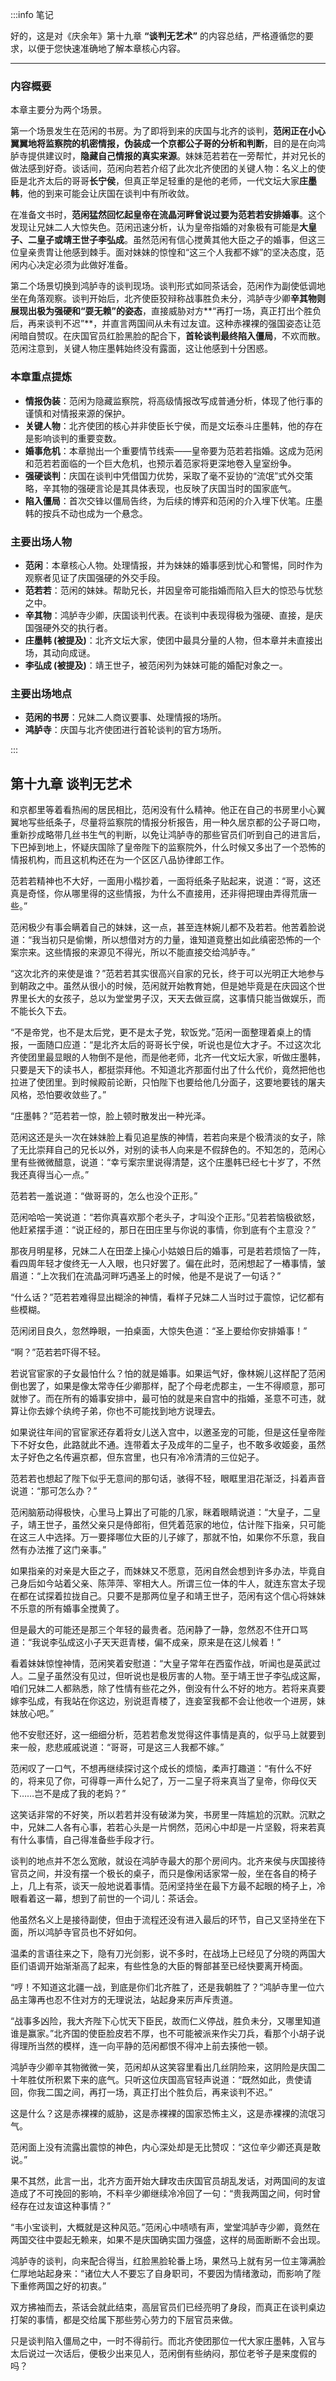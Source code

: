 :::info 笔记

好的，这是对《庆余年》第十九章 **“谈判无艺术”** 的内容总结，严格遵循您的要求，以便于您快速准确地了解本章核心内容。

---

### **内容概要**

本章主要分为两个场景。

第一个场景发生在范闲的书房。为了即将到来的庆国与北齐的谈判，**范闲正在小心翼翼地将监察院的机密情报，伪装成一个京都公子哥的分析和判断**，目的是在向鸿胪寺提供建议时，**隐藏自己情报的真实来源**。妹妹范若若在一旁帮忙，并对兄长的做法感到好奇。谈话间，范闲向若若介绍了此次北齐使团的关键人物：名义上的使臣是北齐太后的哥哥**长宁侯**，但真正举足轻重的是他的老师，一代文坛大家**庄墨韩**，他的到来可能会让庆国在谈判中有所收敛。

在准备文书时，**范闲猛然回忆起皇帝在流晶河畔曾说过要为范若若安排婚事**。这个发现让兄妹二人大惊失色。范闲迅速分析，认为皇帝指婚的对象极有可能是**大皇子、二皇子或靖王世子李弘成**。虽然范闲有信心搅黄其他大臣之子的婚事，但这三位皇亲贵胄让他感到棘手。面对妹妹的惊惶和“这三个人我都不嫁”的坚决态度，范闲内心决定必须为此做好准备。

第二个场景切换到鸿胪寺的谈判现场。谈判形式如同茶话会，范闲作为副使低调地坐在角落观察。谈判开始后，北齐使臣狡辩称战事胜负未分，鸿胪寺少卿**辛其物则展现出极为强硬和“耍无赖”的姿态**，直接威胁对方**“再打一场，真正打出个胜负后，再来谈判不迟”**，并直言两国间从未有过友谊。这种赤裸裸的强国姿态让范闲暗自赞叹。在庆国官员红脸黑脸的配合下，**首轮谈判最终陷入僵局**，不欢而散。范闲注意到，关键人物庄墨韩始终没有露面，这让他感到十分困惑。

### **本章重点提炼**

*   **情报伪装**：范闲为隐藏监察院，将高级情报改写成普通分析，体现了他行事的谨慎和对情报来源的保护。
*   **关键人物**：北齐使团的核心并非使臣长宁侯，而是文坛泰斗庄墨韩，他的存在是影响谈判的重要变数。
*   **婚事危机**：本章抛出一个重要情节线索——皇帝要为范若若指婚。这成为范闲和范若若面临的一个巨大危机，也预示着范家将更深地卷入皇室纷争。
*   **强硬谈判**：庆国在谈判中凭借国力优势，采取了毫不妥协的“流氓”式外交策略，辛其物的强硬言论是其具体表现，也反映了庆国当时的国家底气。
*   **陷入僵局**：首次交锋以僵局告终，为后续的博弈和范闲的介入埋下伏笔。庄墨韩的按兵不动也成为一个悬念。

### **主要出场人物**

*   **范闲**：本章核心人物。处理情报，并为妹妹的婚事感到忧心和警惕，同时作为观察者见证了庆国强硬的外交手段。
*   **范若若**：范闲的妹妹。帮助兄长，并因皇帝可能指婚而陷入巨大的惊恐与忧愁之中。
*   **辛其物**：鸿胪寺少卿，庆国谈判代表。在谈判中表现得极为强硬、直接，是庆国强硬外交的执行者。
*   **庄墨韩 (被提及)**：北齐文坛大家，使团中最具分量的人物，但本章并未直接出场，其动向成谜。
*   **李弘成 (被提及)**：靖王世子，被范闲列为妹妹可能的婚配对象之一。

### **主要出场地点**

*   **范闲的书房**：兄妹二人商议要事、处理情报的场所。
*   **鸿胪寺**：庆国与北齐使团进行首轮谈判的官方场所。

:::

## 第十九章 **谈判无艺术**

和京都里等着看热闹的居民相比，范闲没有什么精神。他正在自己的书房里小心翼翼地写些纸条子，尽量将监察院的情报分析报告，用一种久居京都的公子哥口吻，重新抄成略带几丝书生气的判断，以免让鸿胪寺的那些官员们听到自己的进言后，下巴掉到地上，怀疑庆国除了皇帝陛下的监察院外，什么时候又多出了一个恐怖的情报机构，而且这机构还在为一个区区八品协律郎工作。

范若若精神也不大好，一面用小楷抄着，一面将纸条子贴起来，说道：“哥，这还真是奇怪，你从哪里得的这些情报，为什么不直接用，还非得把理由弄得荒唐一些。”

范闲极少有事会瞒着自己的妹妹，这一点，甚至连林婉儿都不及若若。他苦着脸说道：“我当初只是偷懒，所以想借对方的力量，谁知道竟整出如此缜密恐怖的一个案宗来。这些情报的来源见不得光，所以不能直接交给鸿胪寺。”

“这次北齐的来使是谁？”范若若其实很高兴自家的兄长，终于可以光明正大地参与到朝政之中。虽然从很小的时候，范闲就开始教育她，但是她毕竟是在庆园这个世界里长大的女孩子，总以为堂堂男子汉，天天去做豆腐，这事情只能当做娱乐，而不能长久下去。

“不是帝党，也不是太后党，更不是太子党，软饭党。”范闲一面整理着桌上的情报，一面随口应道：“是北齐太后的哥哥长宁侯，听说也是位大才子。不过这次北齐使团里最显眼的人物倒不是他，而是他老师，北齐一代文坛大家，听做庄墨韩，只要是天下的读书人，都挺崇拜他。不知道北齐那面付出了什么代价，竟然把他也拉进了使团里。到时候殿前论断，只怕陛下也要给他几分面子，这要地要钱的屠夫风格，恐怕要收敛些了。”

“庄墨韩？”范若若一惊，脸上顿时散发出一种光泽。

范闲这还是头一次在妹妹脸上看见追星族的神情，若若向来是个极清淡的女子，除了无比崇拜自己的兄长以外，对别的读书人向来是不假辞色的。不知怎的，范闲心里有些微微醋意，说道：“幸亏案宗里说得清楚，这个庄墨韩已经七十岁了，不然我还真得当心一点。”

范若若一羞说道：“做哥哥的，怎么也没个正形。”

范闲哈哈一笑说道：“若你真喜欢那个老头子，才叫没个正形。”见若若恼极欲怒，他赶紧摆手道：“说正经的，那日在田庄里与你说的事情，你到底有个主意没？”

那夜月明星移，兄妹二人在田垄上操心小姑娘日后的婚事，可是若若烦恼了一阵，看四周年轻才俊终无一人入眼，也只好罢了。偏在此时，范闲想起了一樁事情，皱眉道：“上次我们在流晶河畔巧遇圣上的时候，他是不是说了一句话？”

“什么话？”范若若难得显出糊涂的神情，看样子兄妹二人当时过于震惊，记忆都有些模糊。

范闲闭目良久，忽然睁眼，一拍桌面，大惊失色道：“圣上要给你安排婚事！”

“啊？”范若若吓得不轻。

若说官宦家的子女最怕什么？怕的就是婚事。如果运气好，像林婉儿这样配了范闲倒也罢了，如果是像太常寺任少卿那样，配了个母老虎郡主，一生不得顺意，那可就惨了。而在所有的婚事安排中，最可怕的就是来自宫中的指婚，圣意不可违，就算让你去嫁个纨绔子弟，你也不可能找到地方说理去。

如果说往年间的官宦家还存着将女儿送入宫中，以邀圣宠的可能，但是这任皇帝陛下不好女色，此路就此不通。连带着太子及成年的二皇子，也不敢多收姬妾，虽然太子好色之名传遍京都，但东宫里，也只有冷冷清清的三位妃子。

范若若也想起了陛下似乎无意间的那句话，骇得不轻，眼眶里泪花渐泛，抖着声音说道：“那可怎么办？”

范闲脑筋动得极快，心里马上算出了可能的几家，眯着眼睛说道：“大皇子，二皇子，靖王世子，虽然父亲只是侍郎衔，但凭着范家的地位，估计陛下指亲，只可能在这三人中选择。万一要择哪位大臣的儿子嫁了，那就不怕，如果你不乐意，我自然有办法推了这门亲事。”

如果指亲的对亲是大臣之子，而妹妹又不愿意，范闲自然会想到许多办法，毕竟自己身后如今站着父亲、陈萍萍、宰相大人。所谓三位一体的牛人，就连东宫太子现在都在试探着拉拢自己。只要不是那两位皇子和靖王世子，范闲有这个信心将妹妹不乐意的所有婚事全搅黄了。

但是最大的可能还是那三个年轻的最贵者。范闲静了一静，忽然忍不住开口骂道：“我说李弘成这小子天天逛青楼，偏不成亲，原来是在这儿候着！”

看着妹妹惊惶神情，范闲笑着安慰道：“大皇子常年在西蛮作战，听闻也是英武过人。二皇子虽然没有见过，但听说也是极厉害的人物。至于靖王世子李弘成这厮，咱们兄妹二人都熟悉，除了性情有些花之外，倒没有什么不好的地方。若将来真要嫁李弘成，有我站在你这边，别说逛青楼了，连妾室我都不会让他收一个进房，妹妹放心吧。”

他不安慰还好，这一细细分析，范若若愈发觉得这件事情是真的，似乎马上就要到来一般，悲悲戚戚说道：“哥哥，可是这三人我都不嫁。”

范闲叹了一口气，不想再继续探讨这个成长的烦恼，柔声打趣道：“有什么不好的，将来见了你，可得尊一声什么妃了，万一二皇子将来真当了皇帝，你母仪天下……岂不是成了我的老妈？”

这笑话非常的不好笑，所以若若并没有破涕为笑，书房里一阵尴尬的沉默。沉默之中，兄妹二人各有心事，若若心头是一片惘然，范闲心中却是一片坚毅，将来若真有什么事情，自己得准备些手段才行。

谈判的地点并不怎么宽敞，就设在鸿胪寺最大的那个房间内。北齐来侯与庆国接待官员之间，并没有摆一个极长的桌子，而只是像闲话家常一般，坐在各自的椅子上，几上有茶，谈天一般地说着事情。范闲坚持坐在最下方最不起眼的椅子上，冷眼看着这一幕，想到了前世的一个词儿：茶话会。

他虽然名义上是接待副使，但由于流程还没有进入最后的环节，自己又坚持坐在下面，所以鸿胪寺官员也不好如何。

温柔的言语往来之下，隐有刀光剑影，说不多时，在战场上已经见了分晓的两国大臣们语调开始渐渐高了起来，有些性急的大臣的臀部甚至已经快要离开椅面。

“哼！不知道这北疆一战，到底是你们北齐胜了，还是我朝胜了？”鸿胪寺里一位六品主簿再也忍不住对方的无理说法，站起身来厉声斥责道。

“战事多凶险，我大齐陛下心忧天下臣民，故而仁义停战，胜负未分，又哪里知道谁是赢家。”北齐国的使臣脸皮若不厚，也不可能被派来作尖刀兵，看那个小胡子说得理所当然的模样，连一向平静的范闲都恨不得冲上前去揍他一顿。

鸿胪寺少卿辛其物微微一笑，范闲却从这笑容里看出几丝阴险来，这阴险是庆国二十年胜仗所积累下来的底气。只听这位庆国高官轻声说道：“既然如此，贵使请回，你我二国之间，再打一场，真正打出个胜负后，再来谈判不迟。”

这是什么？这是赤裸裸的威胁，这是赤裸裸的国家恐怖主义，这是赤裸裸的流氓习气。

范闲面上没有流露出震惊的神色，内心深处却是无比赞叹：“这位辛少卿还真是敢说。”

果不其然，此言一出，北齐方面开始大肆攻击庆国官员胡乱发话，对两国间的友谊造成了不可挽回的影响，不料辛少卿继续冷冷回了一句：“贵我两国之间，何时曾经存在过友谊这种事情？”

“韦小宝谈判，大概就是这种风范。”范闲心中啧啧有声，堂堂鸿胪寺少卿，竟然在两国交往中耍起无赖来，如果不是庆国确实国力强盛，这样的局面断断不会出现。

鸿胪寺的谈判，向来配合得当，红脸黑脸轮番上场，果然马上就有另一位主簿满脸仁厚地站起身来：“诸位大人不要忘了自身职司，不要因为情绪激动，而影响了陛下重修两国之好的初衷。”

双方拂袖而去，茶话会就此结束，高层官员们已经亮明了身段，而真正在谈判桌边打架的事情，都是交给属下那些劳心劳力的下层官员来做。

只是谈判陷入僵局之中，一时不得前行。而北齐使团那位一代大家庄墨韩，入官与太后说过一次话后，便极少出来见人，范闲倒有些纳闷，那位老爷子是来度假的吗？

